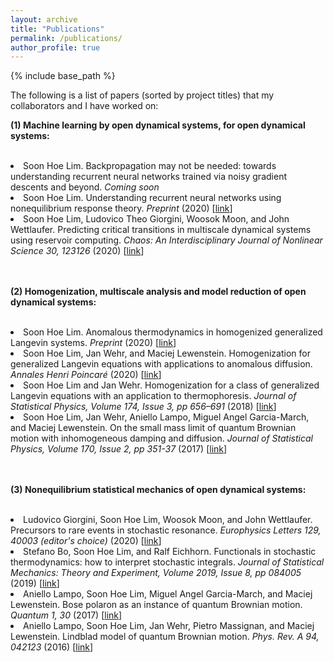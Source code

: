 ```yaml
---
layout: archive
title: "Publications"
permalink: /publications/
author_profile: true
---
```


<!-- {% if author.googlescholar %}
  You can also find my articles on <u><a href="{{author.googlescholar}}">my Google Scholar profile</a>.</u>
{% endif %} -->

{% include base_path %}

<!-- {% for post in site.publications reversed %}
  {% include archive-single.html %}
{% endfor %}
 -->

The following is a list of papers (sorted by project titles) that my collaborators and I have worked on: <br>

<p align="left"><b>(1) Machine learning by open dynamical systems, for open dynamical systems: </b></p>
	  <br>
	<u1>
		<li>Soon Hoe Lim. Backpropagation may not be needed: towards understanding recurrent neural networks trained via noisy gradient descents and beyond. 
		<i>Coming soon </i> 
		<li>Soon Hoe Lim.      
		Understanding recurrent neural networks using nonequilibrium response theory. 
		<i>Preprint </i> (2020) [<a href="https://arxiv.org/abs/2006.11052v1">link</a>]
	    	<br></li>
		<li>Soon Hoe Lim, Ludovico Theo Giorgini, Woosok Moon, and John Wettlaufer.       
		Predicting critical transitions in multiscale dynamical systems using reservoir computing. 
		<i>Chaos: An Interdisciplinary Journal of Nonlinear Science 30, 123126 </i> (2020) [<a href="https://aip.scitation.org/doi/10.1063/5.0023764">link</a>] 
	    	<br></li>
	</u1>
	  <br>
	  <br>
	    <p align="left"><b>(2) Homogenization, multiscale analysis and model reduction of open dynamical systems: </b></p>
	  <br>
    	<u1>
		<li>Soon Hoe Lim.
		Anomalous thermodynamics in homogenized generalized Langevin systems. 
		<i>Preprint </i> (2020) [<a href="https://arxiv.org/abs/1911.07836v2">link</a>] 
   		<br></li>   
		<li>Soon Hoe Lim, Jan Wehr, and Maciej Lewenstein.  
		Homogenization for generalized Langevin equations with applications to anomalous diffusion. 
		<i>Annales Henri Poincaré </i> (2020) [<a href="https://link.springer.com/article/10.1007/s00023-020-00889-2">link</a>]
   		<br></li>
		<li>Soon Hoe Lim and Jan Wehr. 
		Homogenization for a class of generalized Langevin equations with an application to thermophoresis. 
		<i>Journal of Statistical Physics,  Volume 174, Issue 3, pp 656–691 </i> (2018) [<a href="https://link.springer.com/article/10.1007/s10955-018-2192-9">link</a>]
   		<br></li>
		<li>Soon Hoe Lim, Jan Wehr, Aniello Lampo, Miguel Angel Garcia-March, and Maciej Lewenstein. 
		On the small mass limit of quantum Brownian motion with inhomogeneous damping and diffusion. 
		<i>Journal of Statistical Physics, Volume 170, Issue 2, pp 351-37 </i> (2017) [<a href="https://link.springer.com/article/10.1007/s10955-017-1907-7">link</a>]
   		<br></li>
    	</u1>
    	<br>
	<br>
	    <p align="left"><b>(3) Nonequilibrium statistical mechanics of open dynamical systems: </b></p>
	 <br>
    	<u1>
		<li>Ludovico Giorgini, Soon Hoe Lim, Woosok Moon, and John Wettlaufer. 
		Precursors to rare events in stochastic resonance.
		<i>Europhysics Letters 129, 40003 (editor's choice) </i> (2020) [<a href="https://iopscience.iop.org/article/10.1209/0295-5075/129/40003">link</a>] 
		<br></li>
		<li>Stefano Bo, Soon Hoe Lim, and Ralf Eichhorn.  
		Functionals in stochastic thermodynamics: how to interpret stochastic integrals. 
		<i>Journal of Statistical Mechanics: Theory and Experiment, Volume 2019, Issue 8, pp 084005 </i> (2019) [<a href="https://iopscience.iop.org/article/10.1088/1742-5468/ab3111">link</a>]
   		<br></li> 
        	<li>Aniello Lampo, Soon Hoe Lim, Miguel Angel Garcia-March, and Maciej Lewenstein. 
		Bose polaron as an instance of quantum Brownian motion. 
		<i>Quantum 1, 30 </i> (2017) [<a href="https://quantum-journal.org/papers/q-2017-09-27-30/">link</a>]
   		<br></li>
 		<li>Aniello Lampo, Soon Hoe Lim, Jan Wehr, Pietro Massignan, and Maciej Lewenstein.
		Lindblad model of quantum Brownian motion. 
		<i>Phys. Rev. A 94, 042123 </i> (2016) [<a href="http://journals.aps.org/pra/abstract/10.1103/PhysRevA.94.042123">link</a>]
   		<br></li>
	</u1>
<br>
 
